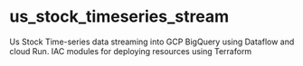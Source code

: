 # us_stock_timeseries_stream
Us Stock Time-series data streaming into GCP BigQuery using Dataflow and cloud Run. IAC modules for deploying resources using Terraform 
